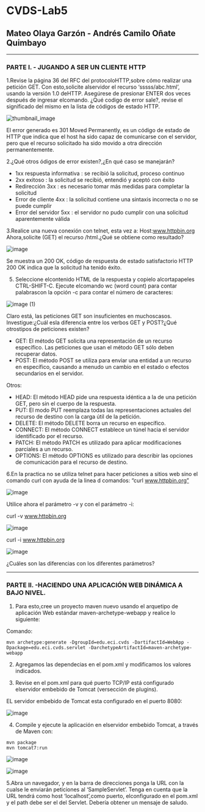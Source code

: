 # CVDS-Lab5
## Mateo Olaya Garzón - Andrés Camilo Oñate Quimbayo
--- 
### PARTE I. - JUGANDO A SER UN CLIENTE HTTP

1.Revise la página 36 del RFC del protocoloHTTP,sobre cómo realizar una petición GET.
  Con esto,solicite alservidor el recurso ‘sssss/abc.html’, usando la versión 1.0 deHTTP.
  Asegúrese de presionar ENTER dos veces después de ingresar elcomando. ¿Qué codigo de error sale?, revise el significado del mismo en la lista de códigos de estado       HTTP.
  
![thumbnail_image](https://user-images.githubusercontent.com/63562181/224107719-6824a551-d5d0-4574-8258-ea02e84060ba.png)

 El error generado es 301 Moved Permanently, es un código de estado de HTTP que indica que el host ha sido capaz de comunicarse con el servidor, pero que el recurso solicitado ha sido movido a otra dirección permanentemente.
  
  
2.¿Qué otros ódigos de error existen?,¿En qué caso se manejarán?
  - 1xx respuesta informativa : se recibió la solicitud, proceso continuo
  - 2xx exitoso : la solicitud se recibió, entendió y aceptó con éxito
  - Redirección 3xx : es necesario tomar más medidas para completar la solicitud
  - Error de cliente 4xx : la solicitud contiene una sintaxis incorrecta o no se puede cumplir
  - Error del servidor 5xx : el servidor no pudo cumplir con una solicitud aparentemente válida

3.Realice una nueva conexión con telnet, esta vez a: Host:www.httpbin.org Ahora,solicite (GET) el recurso /html.¿Qué se obtiene como resultado?

![image](https://user-images.githubusercontent.com/63562181/224108006-6926ca85-c9fa-428d-9332-c3560f4a18be.png)

Se muestra un 200 OK, código de respuesta de estado satisfactorio HTTP 200 OK indica que la solicitud ha tenido éxito.

5. Seleccione elcontenido HTML de la respuesta y copielo alcortapapeles CTRL-SHIFT-C. Ejecute elcomando wc (word count) para contar palabrascon la opción -c para       contar el número de caracteres:

![image (1)](https://user-images.githubusercontent.com/63562181/224108148-f24e3fca-2235-47c5-a2f9-baf974ed7b65.png)


Claro está, las peticiones GET son insuficientes en muchoscasos. Investigue:¿Cuál esla diferencia entre los verbos GET y POST?¿Qué otrostipos de
peticiones existen?
- GET: El método GET solicita una representación de un recurso específico. Las peticiones que usan el método GET sólo deben recuperar datos.
- POST: El método POST se utiliza para enviar una entidad a un recurso en específico, causando a menudo un cambio en el estado o efectos secundarios en el servidor.

Otros:

- HEAD: El método HEAD pide una respuesta idéntica a la de una petición GET, pero sin el cuerpo de la respuesta.
- PUT: El modo PUT reemplaza todas las representaciones actuales del recurso de destino con la carga útil de la petición.
- DELETE: El método DELETE borra un recurso en específico.
- CONNECT: El método CONNECT establece un túnel hacia el servidor identificado por el recurso.
- PATCH: El método PATCH es utilizado para aplicar modificaciones parciales a un recurso.
- OPTIONS: El método OPTIONS es utilizado para describir las opciones de comunicación para el recurso de destino.


6.En la practica no se utiliza telnet para hacer peticiones a sitios web sino el comando curl con ayuda de la linea d comandos: “curl
www.httpbin.org”

![image](https://user-images.githubusercontent.com/63562181/223801369-aaff0192-579c-429f-860e-f253e4ca6f56.png)

Utilice ahora el parámetro -v y con el parámetro -i:

curl -v www.httpbin.org

![image](https://user-images.githubusercontent.com/63562181/223801999-153f3cc2-69eb-4f9a-ada3-15338f0c4418.png)

curl -i www.httpbin.org

![image](https://user-images.githubusercontent.com/63562181/223802179-fdd1b719-e2ec-4752-8d0b-8b0eae694b3e.png)

¿Cuáles son las diferencias con los diferentes parámetros?

---

### PARTE II. -HACIENDO UNA APLICACIÓN WEB DINÁMICA A BAJO NIVEL.

1. Para esto,cree un proyecto maven nuevo usando el arquetipo de aplicación Web estándar maven-archetype-webapp y realice lo siguiente:

Comando:
```
mvn archetype:generate -DgroupId=edu.eci.cvds -DartifactId=WebApp -Dpackage=edu.eci.cvds.servlet -DarchetypeArtifactId=maven-archetype-webapp
```
2. Agregamos las dependecias en el pom.xml y modificamos los valores indicados.

3. Revise en el pom.xml para qué puerto TCP/IP está configurado elservidor embebido de Tomcat (versección de plugins). 

EL servidor embebido de Tomcat esta configurado en el puerto 8080:

![image](https://user-images.githubusercontent.com/63562181/224181841-bb185c8a-5078-4556-8fd5-2cdae390bd43.png)


4. Compile y ejecute la aplicación en elservidor embebido Tomcat, a través de Maven con:

```
mvn package
mvn tomcat7:run
```
![image](https://user-images.githubusercontent.com/63562181/224182658-22f48f90-bc3e-4789-908f-70b5161c56c2.png)

![image](https://user-images.githubusercontent.com/63562181/224182843-bb9e1d04-4d9d-4da6-bbf4-76da70c116a3.png)

5.Abra un navegador, y en la barra de direcciones ponga la URL con la cualse le enviarán peticiones al ‘SampleServlet’. Tenga en cuenta que la URL tendrá
como host ‘localhost’,como puerto, elconfigurado en el pom.xml y el path debe ser el del Servlet. Debería obtener un mensaje de saludo.
